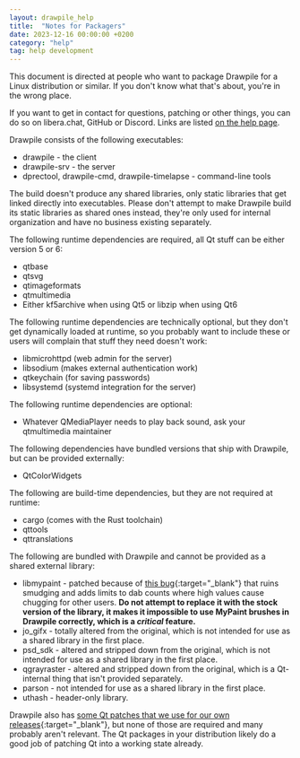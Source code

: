 ```yaml
---
layout: drawpile_help
title:  "Notes for Packagers"
date: 2023-12-16 00:00:00 +0200
category: "help"
tag: help development
---
```


This document is directed at people who want to package Drawpile for a Linux distribution or similar. If you don't know what that's about, you're in the wrong place.

If you want to get in contact for questions, patching or other things, you can do so on libera.chat, GitHub or Discord. Links are listed [on the help page](https://drawpile.net/help/).

Drawpile consists of the following executables:

* drawpile - the client
* drawpile-srv - the server
* dprectool, drawpile-cmd, drawpile-timelapse - command-line tools

The build doesn't produce any shared libraries, only static libraries that get linked directly into executables. Please don't attempt to make Drawpile build its static libraries as shared ones instead, they're only used for internal organization and have no business existing separately.

The following runtime dependencies are required, all Qt stuff can be either version 5 or 6:

* qtbase
* qtsvg
* qtimageformats
* qtmultimedia
* Either kf5archive when using Qt5 or libzip when using Qt6

The following runtime dependencies are technically optional, but they don't get dynamically loaded at runtime, so you probably want to include these or users will complain that stuff they need doesn't work:

* libmicrohttpd (web admin for the server)
* libsodium (makes external authentication work)
* qtkeychain (for saving passwords)
* libsystemd (systemd integration for the server)

The following runtime dependencies are optional:

* Whatever QMediaPlayer needs to play back sound, ask your qtmultimedia maintainer

The following dependencies have bundled versions that ship with Drawpile, but can be provided externally:

* QtColorWidgets

The following are build-time dependencies, but they are not required at runtime:

* cargo (comes with the Rust toolchain)
* qttools
* qttranslations

The following are bundled with Drawpile and cannot be provided as a shared external library:

* libmypaint - patched because of [this bug](https://github.com/mypaint/libmypaint/pull/186){:target="_blank"} that ruins smudging and adds limits to dab counts where high values cause chugging for other users. **Do not attempt to replace it with the stock version of the library, it makes it impossible to use MyPaint brushes in Drawpile correctly, which is a *critical* feature.**
* jo\_gifx - totally altered from the original, which is not intended for use as a shared library in the first place.
* psd\_sdk - altered and stripped down from the original, which is not intended for use as a shared library in the first place.
* qgrayraster - altered and stripped down from the original, which is a Qt-internal thing that isn't provided separately.
* parson - not intended for use as a shared library in the first place.
* uthash - header-only library.

Drawpile also has [some Qt patches that we use for our own releases](https://github.com/drawpile/Drawpile/tree/main/.github/scripts/patches){:target="_blank"}, but none of those are required and many probably aren't relevant. The Qt packages in your distribution likely do a good job of patching Qt into a working state already.

